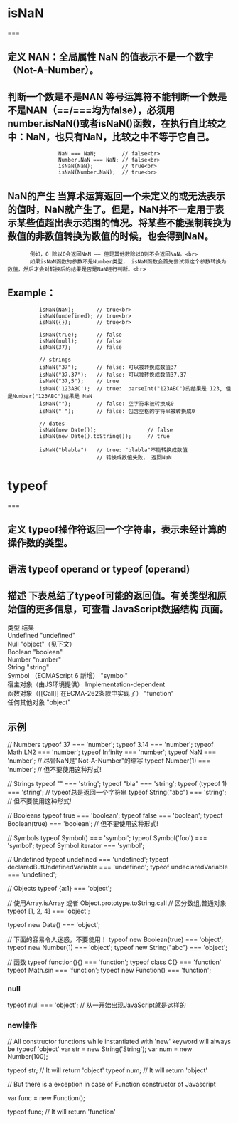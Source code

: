 # isNaN
===
## 定义 NAN：全局属性 NaN 的值表示不是一个数字（Not-A-Number）。<br>
## 判断一个数是不是NAN 等号运算符不能判断一个数是不是NAN（==/===均为false），必须用number.isNaN()或者isNaN()函数，在执行自比较之中：NaN，也只有NaN，比较之中不等于它自己。<br> 
                    NaN === NaN;        // false<br> 
                    Number.NaN === NaN; // false<br> 
                    isNaN(NaN);         // true<br> 
                    isNaN(Number.NaN);  // true<br> 
## NaN的产生  当算术运算返回一个未定义的或无法表示的值时，NaN就产生了。但是，NaN并不一定用于表示某些值超出表示范围的情况。将某些不能强制转换为数值的非数值转换为数值的时候，也会得到NaN。<br> 
           例如，0 除以0会返回NaN —— 但是其他数除以0则不会返回NaN。<br> 
           如果isNaN函数的参数不是Number类型， isNaN函数会首先尝试将这个参数转换为数值，然后才会对转换后的结果是否是NaN进行判断。<br> 
 ## Example：<br> 
              isNaN(NaN);       // true<br> 
              isNaN(undefined); // true<br> 
              isNaN({});        // true<br> 

              isNaN(true);      // false
              isNaN(null);      // false
              isNaN(37);        // false

              // strings
              isNaN("37");      // false: 可以被转换成数值37
              isNaN("37.37");   // false: 可以被转换成数值37.37
              isNaN("37,5");    // true
              isNaN('123ABC');  // true:  parseInt("123ABC")的结果是 123, 但是Number("123ABC")结果是 NaN
              isNaN("");        // false: 空字符串被转换成0
              isNaN(" ");       // false: 包含空格的字符串被转换成0

              // dates
              isNaN(new Date());                // false
              isNaN(new Date().toString());     // true

              isNaN("blabla")   // true: "blabla"不能转换成数值
                                // 转换成数值失败， 返回NaN

# typeof
===
## 定义 typeof操作符返回一个字符串，表示未经计算的操作数的类型。
## 语法 typeof operand or typeof (operand)
## 描述 下表总结了typeof可能的返回值。有关类型和原始值的更多信息，可查看 JavaScript数据结构 页面。
类型	                                      结果<br> 
Undefined                             	"undefined"<br> 
Null	                                 "object"（见下文）<br> 
Boolean	                                 "boolean"<br> 
Number	                                  "number"<br> 
String	                                  "string"<br> 
Symbol （ECMAScript 6 新增）	             "symbol"<br> 
宿主对象（由JS环境提供）             	Implementation-dependent<br> 
函数对象（[[Call]] 在ECMA-262条款中实现了）	"function"<br> 
任何其他对象	                            "object"<br> 
## 示例
// Numbers
typeof 37 === 'number';
typeof 3.14 === 'number';
typeof Math.LN2 === 'number';
typeof Infinity === 'number';
typeof NaN === 'number'; // 尽管NaN是"Not-A-Number"的缩写
typeof Number(1) === 'number'; // 但不要使用这种形式!

// Strings
typeof "" === 'string';
typeof "bla" === 'string';
typeof (typeof 1) === 'string'; // typeof总是返回一个字符串
typeof String("abc") === 'string'; // 但不要使用这种形式!

// Booleans
typeof true === 'boolean';
typeof false === 'boolean';
typeof Boolean(true) === 'boolean'; // 但不要使用这种形式!

// Symbols
typeof Symbol() === 'symbol';
typeof Symbol('foo') === 'symbol';
typeof Symbol.iterator === 'symbol';

// Undefined
typeof undefined === 'undefined';
typeof declaredButUndefinedVariable === 'undefined';
typeof undeclaredVariable === 'undefined'; 

// Objects
typeof {a:1} === 'object';

// 使用Array.isArray 或者 Object.prototype.toString.call
// 区分数组,普通对象
typeof [1, 2, 4] === 'object';

typeof new Date() === 'object';

// 下面的容易令人迷惑，不要使用！
typeof new Boolean(true) === 'object';
typeof new Number(1) === 'object';
typeof new String("abc") === 'object';

// 函数
typeof function(){} === 'function';
typeof class C{} === 'function'
typeof Math.sin === 'function';
typeof new Function() === 'function';
### null
typeof null === 'object'; // 从一开始出现JavaScript就是这样的<br>
### new操作
// All constructor functions while instantiated with 'new' keyword will always be typeof 'object'
var str = new String('String');
var num = new Number(100);

typeof str; // It will return 'object'
typeof num; // It will return 'object'

// But there is a exception in case of Function constructor of Javascript

var func = new Function();

typeof func; // It will return 'function'
